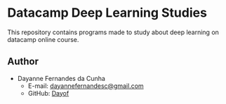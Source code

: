 # Datacamp Deep Learning Studies

This repository contains programs made to study about deep learning on datacamp online course.

## Author

- Dayanne Fernandes da Cunha
  - E-mail: dayannefernandesc@gmail.com
  - GitHub: [Dayof](https://github.com/Dayof)
